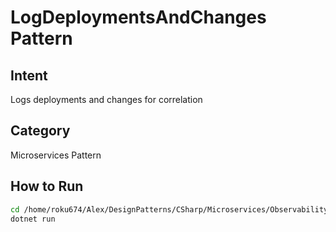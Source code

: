 # LogDeploymentsAndChanges Pattern

## Intent
Logs deployments and changes for correlation

## Category
Microservices Pattern

## How to Run
```bash
cd /home/roku674/Alex/DesignPatterns/CSharp/Microservices/Observability/LogDeploymentsAndChanges
dotnet run
```
